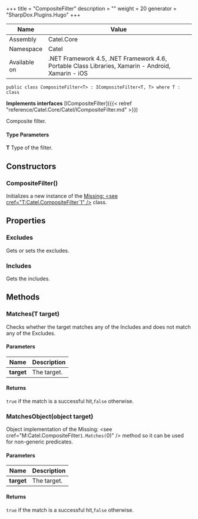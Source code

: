 

+++
title = "CompositeFilter" 
description = ""
weight = 20
generator = "SharpDox.Plugins.Hugo"
+++

Name|Value
---|---
Assembly|Catel.Core
Namespace|Catel
Available on|.NET Framework 4.5, .NET Framework 4.6, Portable Class Libraries, Xamarin - Android, Xamarin - iOS

```
public class CompositeFilter<T> : ICompositeFilter<T, T> where T : class 
```

**Implements interfaces**
[ICompositeFilter]({{< relref "reference/Catel.Core/Catel/ICompositeFilter.md" >}})

Composite filter.

#### Type Parameters

**T**
Type of the filter.

## Constructors

### CompositeFilter()

Initializes a new instance of the [Missing: &lt;see cref="T:Catel.CompositeFilter`1" /&gt;](#) class.

## Properties

### Excludes

Gets or sets the excludes.

### Includes

Gets the includes.

## Methods

### Matches(T target)

Checks whether the target matches any of the Includes and does not match any of the Excludes.

#### Parameters

Name|Description
---|---
**target**|The target.

#### Returns

`true` if the match is a successful hit,`false` otherwise.

### MatchesObject(object target)

Object implementation of the Missing: &lt;see cref="M:Catel.CompositeFilter`1.Matches(`0)" /&gt; method so it can be used for non-generic predicates.

#### Parameters

Name|Description
---|---
**target**|The target.

#### Returns

`true` if the match is a successful hit,`false` otherwise.

